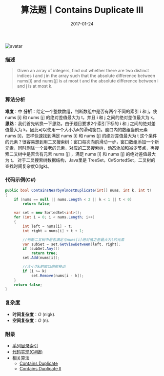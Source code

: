 ﻿---
title: 算法题丨Contains Duplicate III
tags:
  - 算法
  - 编程技巧
  - 数据结构
categories: 计算机基础
date: 2017-01-24
---
![avatar](https://mysite.bj.bcebos.com/images/articles/84521a3c-d573-4d34-85e3-f99ec497962e.jpg)

### 描述
>Given an array of integers, find out whether there are two distinct indices i and j in the array such that the absolute difference between nums[i] and nums[j] is at most t and the absolute difference between i and j is at most k.

<!-- more -->

### 算法分析
**难度**：中
**分析**：给定一个整数数组，判断数组中是否有两个不同的索引 i 和 j，使 nums [i] 和 nums [j] 的绝对差值最大为 t，并且 i 和 j 之间的绝对差值最大为 k。
**思路**：我们首先转换一下思路，由于题目要求2个索引下标的 i 和 j 之间的绝对差值最大为 k，因此可以使用一个大小为k的滑动窗口。窗口内的数组当前元素 nums [i]，怎样快速找到满足 nums [i] 和 nums [j] 的绝对差值最大为 t 这个条件的元素？很容易想到用二叉搜索树：窗口每次向前滑动一步，窗口数组添加一个新元素，同时删除一个最老的元素，对应的二叉搜索树，动态添加和减少节点，再搜索二叉树中是否含有元素 nums [j] ，满足 nums [i] 和 nums [j] 的绝对差值最大为 t。
对于二叉搜索树数据结构，Java里是 TreeSet，C#SortedSet，二叉树的查找时间复杂度O(lgk)。

### 代码示例(C#)
```csharp
public bool ContainsNearbyAlmostDuplicate(int[] nums, int k, int t)
{
    if (nums == null || nums.Length < 2 || k < 1 || t < 0)
        return false;

    var set = new SortedSet<int>();
    for (int i = 0; i < nums.Length; i++)
    {
        int left = nums[i] - t;
        int right = nums[i] + t + 1;

        //判断二叉树中是否满足与nums[i]绝对值之差最大为t的元素
        var subSet = set.GetViewBetween(left, right);
        if (subSet.Any())
            return true;
        set.Add(nums[i]);

        //大小为k的窗口向前移动
        if (i >= k)
            set.Remove(nums[i - k]);
    }
    return false;
}
```

### 复杂度
- **时间复杂度**：*O* (nlgk). 
- **空间复杂度**：*O* (n).

### 附录
- [系列目录索引](/posts/algorithm/index/)
- [代码实现(C#版)](https://github.com/lizzie2008/LeetCode.git)
- 相关算法
    - [Contains Duplicate](/posts/algorithm/022.Contains.Duplicate/)
    - [Contains Duplicate II](/posts/algorithm/023.Contains.Duplicate.II/)